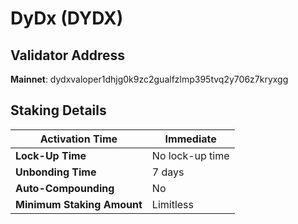 # DyDx (DYDX)

## **Validator Address**

**Mainnet**: dydxvaloper1dhjg0k9zc2gualfzlmp395tvq2y706z7kryxgg

## Staking Details

| **Activation Time**        | Immediate       |
| -------------------------- | --------------- |
| **Lock-Up Time**           | No lock-up time |
| **Unbonding Time**         | 7 days          |
| **Auto-Compounding**       | No              |
| **Minimum Staking Amount** | Limitless       |

